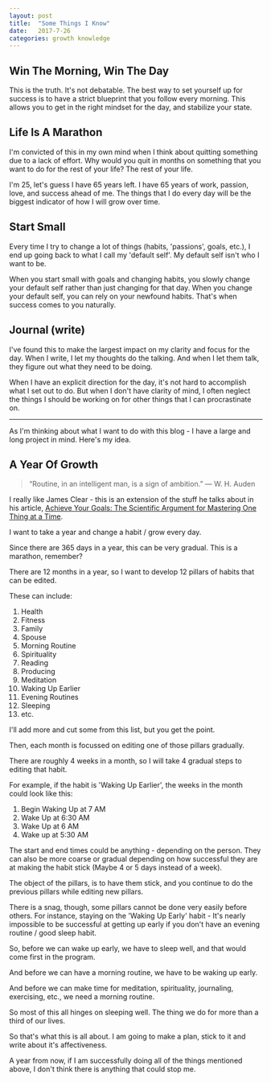 ```yaml
---
layout: post
title:  "Some Things I Know"
date:   2017-7-26
categories: growth knowledge
---
```


## Win The Morning, Win The Day

This is the truth. It's not debatable. The best way to set yourself up for success
is to have a strict blueprint that you follow every morning. This allows you to
get in the right mindset for the day, and stabilize your state. 

## Life Is A Marathon

I'm convicted of this in my own mind when I think about quitting something due to a
lack of effort. Why would you quit in months on something that you want to do for the rest of
your life? The rest of your life. 

I'm 25, let's guess I have 65 years left. I have 65 years
of work, passion, love, and success ahead of me. The things that I do every day will
be the biggest indicator of how I will grow over time.

## Start Small

Every time I try to change a lot of things (habits, 'passions', goals, etc.), I end up going
back to what I call my 'default self'. My default self isn't who I want to be. 

When you start small with goals and changing habits, you slowly change your default self rather than
just changing for that day. When you change your default self, you can rely on your newfound habits. 
That's when success comes to you naturally.

## Journal (write)

I've found this to make the largest impact on my clarity and focus for the day. When I write, 
I let my thoughts do the talking. And when I let them talk, they figure out what they need to
be doing. 

When I have an explicit direction for the day, it's not hard to accomplish what I set out to do.
But when I don't have clarity of mind, I often neglect the things I should be working on for 
other things that I can procrastinate on.

-----

As I'm thinking about what I want to do with this blog - I have a large and long project in mind.
Here's my idea. 

## A Year Of Growth

> “Routine, in an intelligent man, is a sign of ambition.” ― W. H. Auden

I really like James Clear - this is an extension of the stuff he talks about in his
article, [Achieve Your Goals: The Scientific Argument for Mastering One Thing at a Time](http://jamesclear.com/master-one-thing).

I want to take a year and change a habit / grow every day.

Since there are 365 days in a year, this can be very gradual. This is a marathon, remember?

There are 12 months in a year, so I want to develop 12 pillars of habits that can be edited.

These can include:

1. Health
2. Fitness
3. Family
4. Spouse
5. Morning Routine
6. Spirituality
7. Reading
8. Producing
9. Meditation
10. Waking Up Earlier
11. Evening Routines
12. Sleeping
13. etc.

I'll add more and cut some from this list, but you get the point.

Then, each month is focussed on editing one of those pillars gradually.

There are roughly 4 weeks in a month, so I will take 4 gradual steps to 
editing that habit.

For example, if the habit is 'Waking Up Earlier', the weeks in the month could look like this:

1. Begin Waking Up at 7 AM
2. Wake Up at 6:30 AM
3. Wake Up at 6 AM
4. Wake up at 5:30 AM

The start and end times could be anything - depending on the person. They can also be more coarse or
gradual depending on how successful they are at making the habit stick (Maybe 4 or 5 days instead of a week).

The object of the pillars, is to have them stick, and you continue to do the previous pillars while 
editing new pillars. 

There is a snag, though, some pillars cannot be done very easily before others. For instance, staying on the
'Waking Up Early' habit - It's nearly impossible to be successful at getting up early if you don't have an
evening routine / good sleep habit.

So, before we can wake up early, we have to sleep well, and that would come first in the program.

And before we can have a morning routine, we have to be waking up early.

And before we can make time for meditation, spirituality, journaling, exercising, etc., we need a morning routine.

So most of this all hinges on sleeping well. The thing we do for more than a third of our lives.

So that's what this is all about. I am going to make a plan, stick to it and write about it's affectiveness.

A year from now, if I am successfully doing all of the things mentioned above, I don't think there is anything that
could stop me. 

